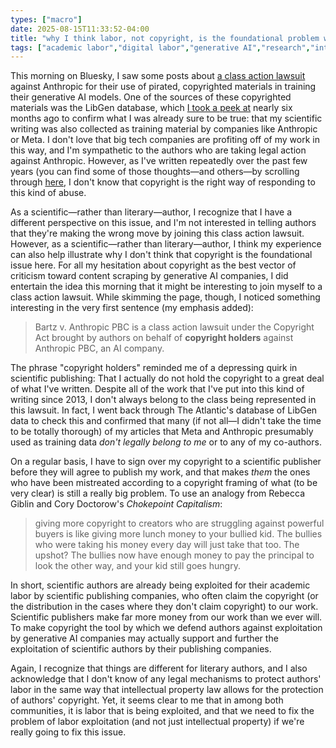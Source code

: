 ```yaml
---
types: ["macro"]
date: 2025-08-15T11:33:52-04:00
title: "why I think labor, not copyright, is the foundational problem with AI scrapers"
tags: ["academic labor","digital labor","generative AI","research","intellectual property","copyright","Bluesky","Rebecca Giblin","Cory Doctorow","Chokepoint Capitalism"]
---
```


This morning on Bluesky, I saw some posts about [a class action lawsuit](https://www.lieffcabraser.com/anthropic-author-contact/) against Anthropic for their use of pirated, copyrighted materials in training their generative AI models. One of the sources of these copyrighted materials was the LibGen database, which [I took a peek at](https://spencergreenhalgh.com/work/labor-intellectual-property-generative-ai/) nearly six months ago to confirm what I was already sure to be true: that my scientific writing was also collected as training material by companies like Anthropic or Meta. I don't love that big tech companies are profiting off of my work in this way, and I'm sympathetic to the authors who are taking legal action against Anthropic. However, as I've written repeatedly over the past few years (you can find some of those thoughts—and others—by scrolling through [here](https://spencergreenhalgh.com/tags/copyright/), I don't know that copyright is the right way of responding to this kind of abuse.

As a scientific—rather than literary—author, I recognize that I have a different perspective on this issue, and I'm not interested in telling authors that they're making the wrong move by joining this class action lawsuit. However, as a scientific—rather than literary—author, I think my experience can also help illustrate why I don't think that copyright is the foundational issue here. For all my hesitation about copyright as the best vector of criticism toward content scraping by generative AI companies, I did entertain the idea this morning that it might be interesting to join myself to a class action lawsuit. While skimming the page, though, I noticed something interesting in the very first sentence (my emphasis added): 

> Bartz v. Anthropic PBC is a class action lawsuit under the Copyright Act brought by authors on behalf of **copyright holders** against Anthropic PBC, an AI company. 

The phrase "copyright holders" reminded me of a depressing quirk in scientific publishing: That I actually do not hold the copyright to a great deal of what I've written. Despite all of the work that I've put into this kind of writing since 2013, I don't always belong to the class being represented in this lawsuit. In fact, I went back through The Atlantic's database of LibGen data to check this and confirmed that many (if not all—I didn't take the time to be totally thorough) of my articles that Meta and Anthropic presumably used as training data *don't legally belong to me* or to any of my co-authors.

On a regular basis, I have to sign over my copyright to a scientific publisher before they will agree to publish my work, and that makes *them* the ones who have been mistreated according to a copyright framing of what (to be very clear) is still a really big problem. To use an analogy from Rebecca Giblin and Cory Doctorow's *Chokepoint Capitalism*:

> giving more copyright to creators who are struggling against powerful buyers is like giving more lunch money to your bullied kid. The bullies who were taking his money every day will just take that too. The upshot? The bullies now have enough money to pay the principal to look the other way, and your kid still goes hungry.

In short, scientific authors are already being exploited for their academic labor by scientific publishing companies, who often claim the copyright (or the distribution in the cases where they don't claim copyright) to our work. Scientific publishers make far more money from our work than we ever will. To make copyright the tool by which we defend authors against exploitation by generative AI companies may actually support and further the exploitation of scientific authors by their publishing companies.

Again, I recognize that things are different for literary authors, and I also acknowledge that I don't know of any legal mechanisms to protect authors' labor in the same way that intellectual property law allows for the protection of authors' copyright. Yet, it seems clear to me that in among both communities, it is labor that is being exploited, and that we need to fix the problem of labor exploitation (and not just intellectual property) if we're really going to fix this issue.